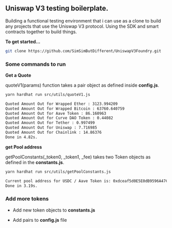 ## Uniswap V3 testing boilerplate.

Building a functional testing environment that i can use as a clone to build any projects that use the Uniswap V3 protocol. Using the SDK and smart contracts together to build things.

**To get started...**

```bash
git clone https://github.com/SimSimButDifferent/UniswapV3Foundry.git
```

### Some commands to run

**Get a Quote**

quoteV1(params) function takes a pair object as defined inside **config.js**.

```bash
yarn hardhat run src/utils/quoteV1.js

Quoted Amount Out for Wrapped Ether : 3123.994209
Quoted Amount Out for Wrapped Bitcoin : 63760.640759
Quoted Amount Out for Aave Token : 86.160963
Quoted Amount Out for Curve DAO Token : 0.44082
Quoted Amount Out for Tether : 0.997499
Quoted Amount Out for Uniswap : 7.716985
Quoted Amount Out for Chainlink : 14.86376
Done in 4.82s.
```

**get Pool address**

getPoolConstants(_token0, _token1, _fee) takes two Token objects as defined in the **constants.js**.

```bash
yarn hardhat run src/utils/getPoolConstants.js

Current pool address for USDC / Aave Token is: 0xdceaf5d0E5E0dB9596A47C0c4120654e80B1d706
Done in 3.19s.
```

### Add more tokens

- Add new token objects to **constants.js**

- Add pairs to **config.js** file

